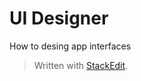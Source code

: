
# UI Designer
How to desing app interfaces

> Written with [StackEdit](https://stackedit.io/).
<!--stackedit_data:
eyJoaXN0b3J5IjpbLTQ1MDc0NjIzNl19
-->